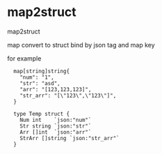 # map2struct
map2struct

map convert to struct
bind by json tag and map key

for example
```
  map[string]string{
    "num": "1",
    "str": "asd",
    "arr": "[123,123,123]",
    "str_arr": "[\"123\",\"123\"]",
  }
  
  type Temp struct {
    Num int    `json:"num"`
    Str string `json:"str"`
    Arr []int  `json:"arr"`
    StrArr []string `json:"str_arr"`
  }
```


